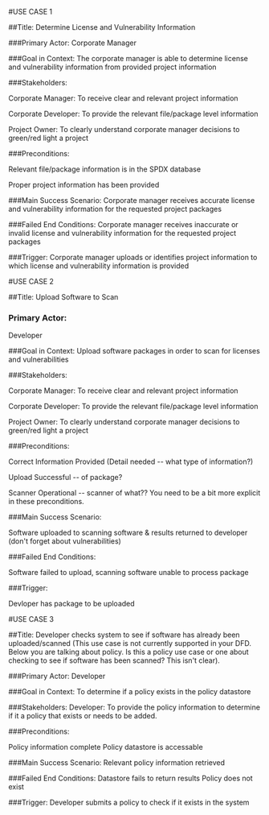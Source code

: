 #USE CASE 1

##Title: Determine License and Vulnerability Information 

###Primary Actor:
Corporate Manager

###Goal in Context:
The corporate manager is able to determine license and vulnerability 
information from provided project information

###Stakeholders: 

Corporate Manager: To receive clear and relevant project information

Corporate Developer: To provide the relevant file/package level information 

Project Owner: To clearly understand corporate manager decisions to green/red light a project 

###Preconditions: 

Relevant file/package information is in the SPDX database

Proper project information has been provided  

###Main Success Scenario:
Corporate manager receives accurate license and vulnerability 
information for the requested project packages

###Failed End Conditions:
Corporate manager receives inaccurate or invalid license and 
vulnerability information for the requested project packages

###Trigger: 
Corporate manager uploads or identifies project information to which license and 
vulnerability information is provided

#USE CASE 2

##Title: Upload Software to Scan

### Primary Actor:
Developer

###Goal in Context:
Upload software packages in order to scan for licenses and vulnerabilities

###Stakeholders:

Corporate Manager: To receive clear and relevant project information

Corporate Developer: To provide the relevant file/package level information 

Project Owner: To clearly understand corporate manager decisions to green/red light a project

###Preconditions:

Correct Information Provided (Detail needed -- what type of information?)

Upload Successful -- of package? 

Scanner Operational -- scanner of what?? You need to be a bit more explicit in these preconditions. 

###Main Success Scenario:

Software uploaded to scanning software & results returned to developer (don't forget about vulnerabilities)

###Failed End Conditions:

Software failed to upload, scanning software unable to process package

###Trigger:

Devloper has package to be uploaded

#USE CASE 3

##Title: Developer checks system to see if software has already been uploaded/scanned (This use case is not currently supported in your DFD. Below you are talking about policy. Is this a policy use case or one about checking to see if software has been scanned? This isn't clear). 

###Primary Actor:
Developer

###Goal in Context: 
To determine if a policy exists in the policy datastore

###Stakeholders:
Developer: To provide the policy information to determine if it a policy that exists or needs to be added.

###Preconditions:

Policy information complete
Policy datastore is accessable

###Main Success Scenario:
Relevant policy information retrieved

###Failed End Conditions:
Datastore fails to return results
Policy does not exist

###Trigger:
Developer submits a policy to check if it exists in the system
